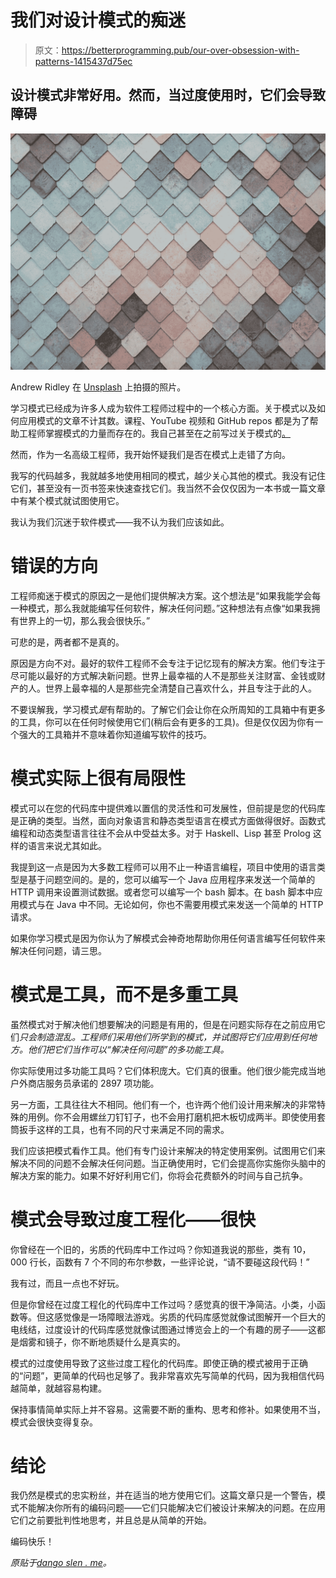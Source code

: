 # 我们对设计模式的痴迷

> 原文：<https://betterprogramming.pub/our-over-obsession-with-patterns-1415437d75ec>

## 设计模式非常好用。然而，当过度使用时，它们会导致障碍

![](img/b7e4aa1b130e79383b6e3679baf611fe.png)

Andrew Ridley 在 [Unsplash](https://unsplash.com?utm_source=medium&utm_medium=referral) 上拍摄的照片。

学习模式已经成为许多人成为软件工程师过程中的一个核心方面。关于模式以及如何应用模式的文章不计其数。课程、YouTube 视频和 GitHub repos 都是为了帮助工程师掌握模式的力量而存在的。我自己甚至在之前写过关于模式的[。](https://bit.ly/3mzVuYW)

然而，作为一名高级工程师，我开始怀疑我们是否在模式上走错了方向。

我写的代码越多，我就越多地使用相同的模式，越少关心其他的模式。我没有记住它们，甚至没有一页书签来快速查找它们。我当然不会仅仅因为一本书或一篇文章中有某个模式就试图使用它。

我认为我们沉迷于软件模式——我不认为我们应该如此。

# 错误的方向

工程师痴迷于模式的原因之一是他们提供解决方案。这个想法是“如果我能学会每一种模式，那么我就能编写任何软件，解决任何问题。”这种想法有点像“如果我拥有世界上的一切，那么我会很快乐。”

可悲的是，两者都不是真的。

原因是方向不对。最好的软件工程师不会专注于记忆现有的解决方案。他们专注于尽可能以最好的方式解决新问题。世界上最幸福的人不是那些关注财富、金钱或财产的人。世界上最幸福的人是那些完全清楚自己喜欢什么，并且专注于此的人。

不要误解我，学习模式*是*有帮助的。了解它们会让你在众所周知的工具箱中有更多的工具，你可以在任何时候使用它们(稍后会有更多的工具)。但是仅仅因为你有一个强大的工具箱并不意味着你知道编写软件的技巧。

# 模式实际上很有局限性

模式可以在您的代码库中提供难以置信的灵活性和可发展性，但前提是您的代码库是正确的类型。当然，面向对象语言和静态类型语言在模式方面做得很好。函数式编程和动态类型语言往往不会从中受益太多。对于 Haskell、Lisp 甚至 Prolog 这样的语言来说尤其如此。

我提到这一点是因为大多数工程师可以用不止一种语言编程，项目中使用的语言类型是基于问题空间的。是的，您可以编写一个 Java 应用程序来发送一个简单的 HTTP 调用来设置测试数据。或者您可以编写一个 bash 脚本。在 bash 脚本中应用模式与在 Java 中不同。无论如何，你也不需要用模式来发送一个简单的 HTTP 请求。

如果你学习模式是因为你认为了解模式会神奇地帮助你用任何语言编写任何软件来解决任何问题，请三思。

# 模式是工具，而不是多重工具

虽然模式对于解决他们想要解决的问题是有用的，但是在问题实际存在之前应用它们*只会制造混乱。工程师们采用他们所学到的模式，并试图将它们应用到任何地方。他们把它们当作可以“解决任何问题”的多功能工具。*

你实际使用过多功能工具吗？它们体积庞大。它们真的很重。他们很少能完成当地户外商店服务员承诺的 2897 项功能。

另一方面，工具往往大不相同。他们有一个，也许两个他们设计用来解决的非常特殊的用例。你不会用螺丝刀钉钉子，也不会用打磨机把木板切成两半。即使使用套筒扳手这样的工具，也有不同的尺寸来满足不同的需求。

我们应该把模式看作工具。他们有专门设计来解决的特定使用案例。试图用它们来解决不同的问题不会解决任何问题。当正确使用时，它们会提高你实施你头脑中的解决方案的能力。如果不好好利用它们，你将会花费额外的时间与自己抗争。

# 模式会导致过度工程化——很快

你曾经在一个旧的，劣质的代码库中工作过吗？你知道我说的那些，类有 10，000 行长，函数有 7 个不同的布尔参数，一些评论说，“请不要碰这段代码！”

我有过，而且一点也不好玩。

但是你曾经在过度工程化的代码库中工作过吗？感觉真的很干净简洁。小类，小函数等。但这感觉像是一场障眼法游戏。劣质的代码库感觉就像试图解开一个巨大的电线结，过度设计的代码库感觉就像试图通过博览会上的一个有趣的房子——这都是烟雾和镜子，你不断地质疑什么是真实的。

模式的过度使用导致了这些过度工程化的代码库。即使正确的模式被用于正确的“问题”，更简单的代码也足够了。我非常喜欢先写简单的代码，因为我相信代码越简单，就越容易构建。

保持事情简单实际上并不容易。这需要不断的重构、思考和修补。如果使用不当，模式会很快变得复杂。

# 结论

我仍然是模式的忠实粉丝，并在适当的地方使用它们。这篇文章只是一个警告，模式不能解决你所有的编码问题——它们只能解决它们被设计来解决的问题。在应用它们之前要批判性地思考，并且总是从简单的开始。

编码快乐！

*原贴于*[*dango slen . me*](http://bit.ly/3q2w0DK)*。*